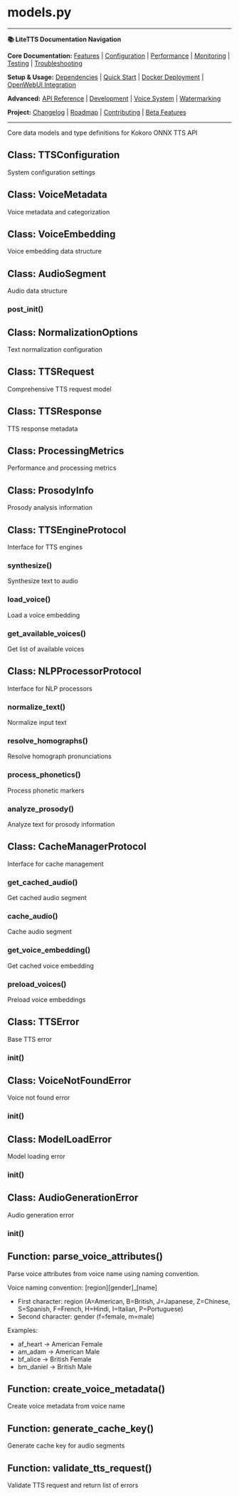 # models.py

---
**📚 LiteTTS Documentation Navigation**

**Core Documentation:** [Features](../../../../FEATURES.md) | [Configuration](../../../../CONFIGURATION.md) | [Performance](../../../../PERFORMANCE.md) | [Monitoring](../../../../MONITORING.md) | [Testing](../../../../TESTING.md) | [Troubleshooting](../../../../TROUBLESHOOTING.md)

**Setup & Usage:** [Dependencies](../../../../DEPENDENCIES.md) | [Quick Start](../../../../usage/QUICK_START_COMMANDS.md) | [Docker Deployment](../../../../usage/DOCKER-DEPLOYMENT.md) | [OpenWebUI Integration](../../../../usage/OPENWEBUI-INTEGRATION.md)

**Advanced:** [API Reference](../../../API_REFERENCE.md) | [Development](../../../../development/README.md) | [Voice System](../../../../voices/README.md) | [Watermarking](../../../../WATERMARKING.md)

**Project:** [Changelog](../../../../CHANGELOG.md) | [Roadmap](../../../../ROADMAP.md) | [Contributing](../../../../CONTRIBUTIONS.md) | [Beta Features](../../../../BETA_FEATURES.md)

---


Core data models and type definitions for Kokoro ONNX TTS API


## Class: TTSConfiguration

System configuration settings

## Class: VoiceMetadata

Voice metadata and categorization

## Class: VoiceEmbedding

Voice embedding data structure

## Class: AudioSegment

Audio data structure

### __post_init__()

## Class: NormalizationOptions

Text normalization configuration

## Class: TTSRequest

Comprehensive TTS request model

## Class: TTSResponse

TTS response metadata

## Class: ProcessingMetrics

Performance and processing metrics

## Class: ProsodyInfo

Prosody analysis information

## Class: TTSEngineProtocol

Interface for TTS engines

### synthesize()

Synthesize text to audio

### load_voice()

Load a voice embedding

### get_available_voices()

Get list of available voices

## Class: NLPProcessorProtocol

Interface for NLP processors

### normalize_text()

Normalize input text

### resolve_homographs()

Resolve homograph pronunciations

### process_phonetics()

Process phonetic markers

### analyze_prosody()

Analyze text for prosody information

## Class: CacheManagerProtocol

Interface for cache management

### get_cached_audio()

Get cached audio segment

### cache_audio()

Cache audio segment

### get_voice_embedding()

Get cached voice embedding

### preload_voices()

Preload voice embeddings

## Class: TTSError

Base TTS error

### __init__()

## Class: VoiceNotFoundError

Voice not found error

### __init__()

## Class: ModelLoadError

Model loading error

### __init__()

## Class: AudioGenerationError

Audio generation error

### __init__()

## Function: parse_voice_attributes()

Parse voice attributes from voice name using naming convention.

Voice naming convention: [region][gender]_[name]
- First character: region (A=American, B=British, J=Japanese, Z=Chinese, S=Spanish, F=French, H=Hindi, I=Italian, P=Portuguese)
- Second character: gender (f=female, m=male)

Examples:
- af_heart → American Female
- am_adam → American Male
- bf_alice → British Female
- bm_daniel → British Male

## Function: create_voice_metadata()

Create voice metadata from voice name

## Function: generate_cache_key()

Generate cache key for audio segments

## Function: validate_tts_request()

Validate TTS request and return list of errors

